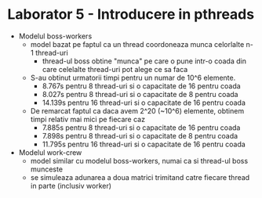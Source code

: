 # Laborator 5 - Introducere in pthreads
* Modelul boss-workers
    * model bazat pe faptul ca un thread coordoneaza munca celorlalte n-1 thread-uri
        * thread-ul boss obtine "munca" pe care o pune intr-o coada din care celelalte thread-uri pot alege ce sa faca
    * S-au obtinut urmatorii timpi pentru un numar de 10^6 elemente.
        * 8.767s pentru 8 thread-uri si o capacitate de 16 pentru coada
        * 8.027s pentru 8 thread-uri si o capacitate de 8 pentru coada
        * 14.139s pentru 16 thread-uri si o capacitate de 16 pentru coada
    * De remarcat faptul ca daca avem 2^20 (~10^6) elemente, obtinem timpi relativ mai mici pe fiecare caz
        * 7.885s pentru 8 thread-uri si o capacitate de 16 pentru coada
        * 7.898s pentru 8 thread-uri si o capacitate de 8 pentru coada
        * 11.795s pentru 16 thread-uri si o capacitate de 16 pentru coada
* Modelul work-crew
    * model similar cu modelul boss-workers, numai ca si thread-ul boss munceste
    * se simuleaza adunarea a doua matrici trimitand catre fiecare thread in parte (inclusiv worker)